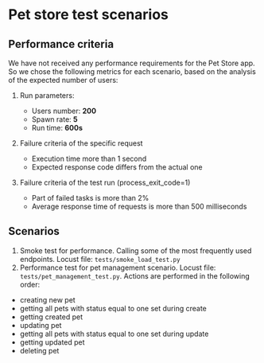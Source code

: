# Pet store test scenarios

## Performance criteria

We have not received any performance requirements for the Pet Store app.
So we chose the following metrics for each scenario, based on the analysis of the expected number of users:

1. Run parameters:
   - Users number: **200**
   - Spawn rate: **5**
   - Run time: **600s**

2. Failure criteria of the specific request
    - Execution time more than 1 second
    - Expected response code differs from the actual one

3. Failure criteria of the test run (process_exit_code=1)
    - Part of failed tasks is more than 2%
    - Average response time of requests is more than 500 milliseconds 

## Scenarios

1. Smoke test for performance. Calling some of the most frequently used endpoints. 
Locust file: `tests/smoke_load_test.py`
2. Performance test for pet management scenario. 
Locust file: `tests/pet_management_test.py`. 
Actions are performed in the following order:
- creating new pet
- getting all pets with status equal to one set during create
- getting created pet
- updating pet
- getting all pets with status equal to one set during update
- getting updated pet
- deleting pet